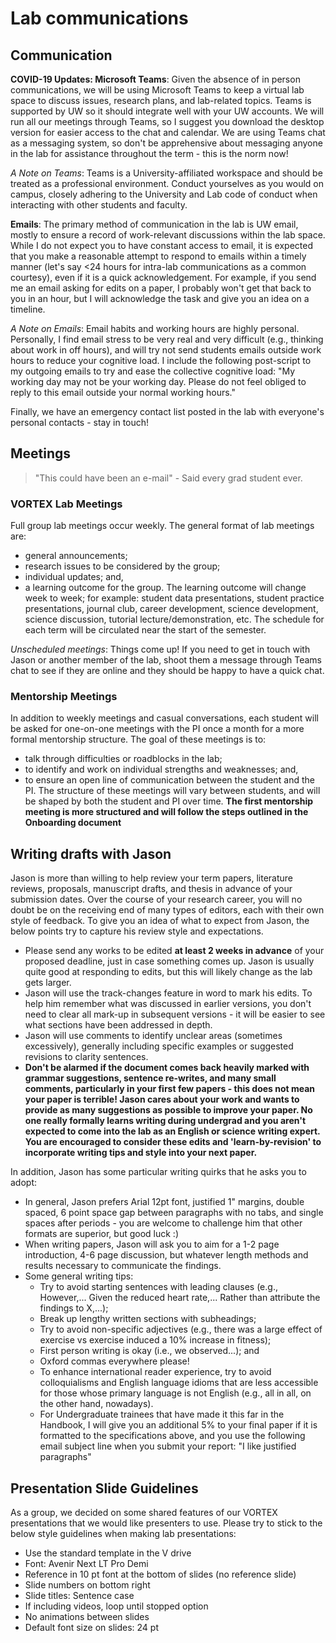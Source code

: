 # Lab communications

## Communication
**COVID-19 Updates: Microsoft Teams**: Given the absence of in person communications, we will be using Microsoft Teams to keep a virtual lab space to discuss issues, research plans, and lab-related topics. Teams is supported by UW so it should integrate well with your UW accounts. We will run all our meetings through Teams, so I suggest you download the desktop version for easier access to the chat and calendar. We are using Teams chat as a messaging system, so don't be apprehensive about messaging anyone in the lab for assistance throughout the term - this is the norm now!

*A Note on Teams*: Teams is a University-affiliated workspace and should be treated as a professional environment. Conduct yourselves as you would on campus, closely adhering to the University and Lab code of conduct when interacting with other students and faculty.

**Emails**: The primary method of communication in the lab is UW email, mostly to ensure a record of work-relevant discussions within the lab space. While I do not expect you to have constant access to email, it is expected that you make a reasonable attempt to respond to emails within a timely manner (let's say <24 hours for intra-lab communications as a common courtesy), even if it is a quick acknowledgement. For example, if you send me an email asking for edits on a paper, I probably won't get that back to you in an hour, but I will acknowledge the task and give you an idea on a timeline.

*A Note on Emails*: Email habits and working hours are highly personal. Personally, I find email stress to be very real and very difficult (e.g., thinking about work in off hours), and will try not send students emails outside work hours to reduce your cognitive load. I include the following post-script to my outgoing emails to try and ease the collective cognitive load:
"My working day may not be your working day. Please do not feel obliged to reply to this email outside your normal working hours."

<!-- **Whatsapp**: We [will] also have a lab Whatsapp group for more casual communication with graduate students and staff. This includes more time-sensitive topics, or lab socials. We won't leave you out of the chat! -->

Finally, we have an emergency contact list posted in the lab with everyone's personal contacts - stay in touch!

## Meetings

> "This could have been an e-mail" - Said every grad student ever.


### VORTEX Lab Meetings
Full group lab meetings occur weekly. The general format of lab meetings are:
* general announcements;
* research issues to be considered by the group;
* individual updates; and,
* a learning outcome for the group. The learning outcome will change week to week;  for example: student data presentations, student practice presentations, journal club, career development, science development, science discussion, tutorial lecture/demonstration, etc. The schedule for each term will be circulated near the start of the semester.

*Unscheduled meetings*: Things come up! If you need to get in touch with Jason or another member of the lab, shoot them a message through Teams chat to see if they are online and they should be happy to have a quick chat.

### Mentorship Meetings
In addition to weekly meetings and casual conversations, each student will be asked for one-on-one meetings with the PI once a month for a more formal mentorship structure. The goal of these meetings is to:
* talk through difficulties or roadblocks in the lab;
* to identify and work on individual strengths and weaknesses; and,
* to ensure an open line of communication between the student and the PI.
The structure of these meetings will vary between students, and will be shaped by both the student and PI over time.
**The first mentorship meeting is more structured and will follow the steps outlined in the Onboarding document**

## Writing drafts with Jason
Jason is more than willing to help review your term papers, literature reviews, proposals, manuscript drafts, and thesis in advance of your submission dates. Over the course of your research career, you will no doubt be on the receiving end of many types of editors, each with their own style of feedback. To give you an idea of what to expect from Jason, the below points try to capture his review style and expectations.
* Please send any works to be edited **at least 2 weeks in advance** of your proposed deadline, just in case something comes up. Jason is usually quite good at responding to edits, but this will likely change as the lab gets larger.
* Jason will use the track-changes feature in word to mark his edits. To help him remember what was discussed in earlier versions, you don't need to clear all mark-up in subsequent versions - it will be easier to see what sections have been addressed in depth.
* Jason will use comments to identify unclear areas (sometimes excessively), generally including specific examples or suggested revisions to clarity sentences.
* **Don't be alarmed if the document comes back heavily marked with grammar suggestions, sentence re-writes, and many small comments, particularly in your first few papers - this does not mean your paper is terrible! Jason cares about your work and wants to provide as many suggestions as possible to improve your paper. No one really formally learns writing during undergrad and you aren't expected to come into the lab as an English or science writing expert. You are encouraged to consider these edits and 'learn-by-revision' to incorporate writing tips and style into your next paper.**

In addition, Jason has some particular writing quirks that he asks you to adopt:
* In general, Jason prefers Arial 12pt font, justified 1" margins, double spaced, 6 point space gap between paragraphs with no tabs, and single spaces after periods - you are welcome to challenge him that other formats are superior, but good luck :)
* When writing papers, Jason will ask you to aim for a 1-2 page introduction, 4-6 page discussion, but whatever length methods and results necessary to communicate the findings.
* Some general writing tips:
  * Try to avoid starting sentences with leading clauses (e.g., However,... Given the reduced heart rate,... Rather than attribute the findings to X,...);
  * Break up lengthy written sections with subheadings;
  * Try to avoid non-specific adjectives (e.g., there was a large effect of exercise vs exercise induced a 10% increase in fitness);
  * First person writing is okay (i.e., we observed...); and
  * Oxford commas everywhere please!
  * To enhance international reader experience, try to avoid colloquialisms and English language idioms that are less accessible for those whose primary language is not English (e.g., all in all, on the other hand, nowadays).
  * For Undergraduate trainees that have made it this far in the Handbook, I will give you an additional 5% to your final paper if it is formatted to the specifications above, and you use the following email subject line when you submit your report: "I like justified paragraphs"

## Presentation Slide Guidelines
As a group, we decided on some shared features of our VORTEX presentations that we would like presenters to use. Please try to stick to the below style guidelines when making lab presentations:
* Use the standard template in the V drive
* Font: Avenir Next LT Pro Demi
* Reference in 10 pt font at the bottom of slides (no reference slide)
* Slide numbers on bottom right
* Slide titles: Sentence case
* If including videos, loop until stopped option
* No animations between slides
* Default font size on slides: 24 pt
